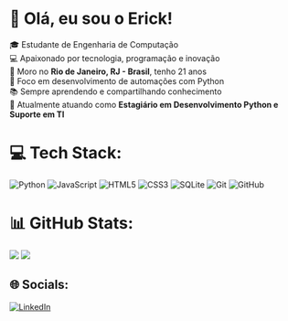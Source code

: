 # 👋 Olá, eu sou o Erick!

🎓 Estudante de Engenharia de Computação<br/>
💻 Apaixonado por tecnologia, programação e inovação<br/>
📍 Moro no **Rio de Janeiro, RJ - Brasil**, tenho 21 anos<br/>
🚀 Foco em desenvolvimento de automações com Python<br/>
📚 Sempre aprendendo e compartilhando conhecimento<br/>
🔭 Atualmente atuando como **Estagiário em Desenvolvimento Python e Suporte em TI**

# 💻 Tech Stack:
![Python](https://img.shields.io/badge/python-3670A0?style=for-the-badge&logo=python&logoColor=ffdd54) ![JavaScript](https://img.shields.io/badge/javascript-%23323330.svg?style=for-the-badge&logo=javascript&logoColor=%23F7DF1E) ![HTML5](https://img.shields.io/badge/html5-%23E34F26.svg?style=for-the-badge&logo=html5&logoColor=white) ![CSS3](https://img.shields.io/badge/css3-%231572B6.svg?style=for-the-badge&logo=css3&logoColor=white) ![SQLite](https://img.shields.io/badge/sqlite-%2307405e.svg?style=for-the-badge&logo=sqlite&logoColor=white) ![Git](https://img.shields.io/badge/git-%23F05033.svg?style=for-the-badge&logo=git&logoColor=white) ![GitHub](https://img.shields.io/badge/github-%23121011.svg?style=for-the-badge&logo=github&logoColor=white)

# 📊 GitHub Stats:
![](https://github-readme-stats.vercel.app/api?username=ErickBAlmeida&theme=dark&hide_border=false&include_all_commits=false&count_private=false)
![](https://github-readme-stats.vercel.app/api/top-langs/?username=ErickBAlmeida&theme=dark&hide_border=false&include_all_commits=false&count_private=false&layout=compact)

## 🌐 Socials:
[![LinkedIn](https://img.shields.io/badge/LinkedIn-%230077B5.svg?logo=linkedin&logoColor=white)](https://linkedin.com/in/https://www.linkedin.com/in/erick-b-almeida/) 

<!-- Proudly created with GPRM ( https://gprm.itsvg.in ) -->
<!--# 👋 Olá, eu sou o Erick!

🎓 Estudante de Engenharia de Computação
💻 Apaixonado por tecnologia, programação e inovação
📍 Moro no **Rio de Janeiro, RJ - Brasil**, tenho 21 anos
🚀 Foco em desenvolvimento de automações com Python
📚 Sempre aprendendo e compartilhando conhecimento
🔭 Atualmente atuando como **Estagiário em Desenvolvimento Python e Suporte em TI**

## 🛠️ Tecnologias e Ferramentas
![Python](https://img.shields.io/badge/-Python-05122A?style=flat&logo=python)
![JavaScript](https://img.shields.io/badge/-JavaScript-05122A?style=flat&logo=javascript)
![HTML](https://img.shields.io/badge/-HTML5-05122A?style=flat&logo=html5)
![CSS](https://img.shields.io/badge/-CSS3-05122A?style=flat&logo=css3)
![Git](https://img.shields.io/badge/-Git-05122A?style=flat&logo=git)

## 📈 GitHub Stats
![Seu nome GitHub stats](https://github-readme-stats.vercel.app/api?username=ErickBAlmeida&show_icons=true&hide_title=true&theme=tokyonight)
![Top Langs](https://github-readme-stats.vercel.app/api/top-langs/?username=ErickBAlmeida&layout=compact&langs_count=6&theme=tokyonight)


## 📫 Contato
- 💼 [LinkedIn](https://www.linkedin.com/in/seu-usuario/)
- 📧 Email: seu.email@exemplo.com


**ErickBAlmeida/ErickBAlmeida** is a ✨ _special_ ✨ repository because its `README.md` (this file) appears on your GitHub profile.

Here are some ideas to get you started:

- 🔭 I’m currently working on ...
- 🌱 I’m currently learning ...
- 👯 I’m looking to collaborate on ...
- 🤔 I’m looking for help with ...
- 💬 Ask me about ...
- 📫 How to reach me: ...
- 😄 Pronouns: ...
- ⚡ Fun fact: ...
-->
